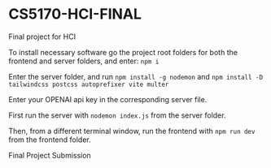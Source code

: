 # CS5170-HCI-FINAL

Final project for HCI

To install necessary software go the project root folders for both the frontend and server folders, and enter: `npm i`

Enter the server folder, and run `npm install -g nodemon` and `npm install -D tailwindcss postcss autoprefixer vite multer`

Enter your OPENAI api key in the corresponding server file.

First run the server with `nodemon index.js` from the server folder.

Then, from a different terminal window, run the frontend with `npm run dev` from the frontend folder.

Final Project Submission

